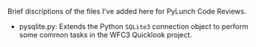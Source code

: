 Brief discriptions of the files I've added here for PyLunch Code Reviews.

 - pysqlite.py: Extends the Python `SQLite3` connection object to perform some common tasks in the WFC3 Quicklook project.